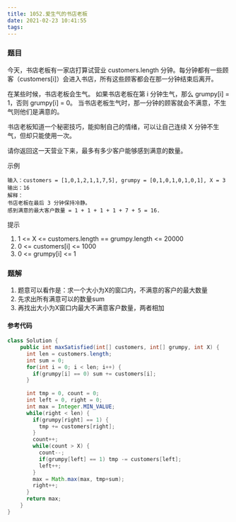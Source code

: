 ```yaml
---
title: 1052.爱生气的书店老板
date: 2021-02-23 10:41:55
tags:
---
```


### 题目

今天，书店老板有一家店打算试营业 customers.length 分钟。每分钟都有一些顾客（customers[i]）会进入书店，所有这些顾客都会在那一分钟结束后离开。

在某些时候，书店老板会生气。 如果书店老板在第 i 分钟生气，那么 grumpy[i] = 1，否则 grumpy[i] = 0。 当书店老板生气时，那一分钟的顾客就会不满意，不生气则他们是满意的。

书店老板知道一个秘密技巧，能抑制自己的情绪，可以让自己连续 X 分钟不生气，但却只能使用一次。

请你返回这一天营业下来，最多有多少客户能够感到满意的数量。
<!--more-->

示例
```
输入：customers = [1,0,1,2,1,1,7,5], grumpy = [0,1,0,1,0,1,0,1], X = 3
输出：16
解释：
书店老板在最后 3 分钟保持冷静。
感到满意的最大客户数量 = 1 + 1 + 1 + 1 + 7 + 5 = 16.
```

提示
1. 1 <= X <= customers.length == grumpy.length <= 20000
2. 0 <= customers[i] <= 1000
3. 0 <= grumpy[i] <= 1

### 题解
1. 题意可以看作是：求一个大小为X的窗口内，不满意的客户的最大数量
2. 先求出所有满意可以的数量sum
3. 再找出大小为X窗口内最大不满意客户数量，两者相加


#### 参考代码
```java
class Solution {
    public int maxSatisfied(int[] customers, int[] grumpy, int X) {
      int len = customers.length;
      int sum = 0;
      for(int i = 0; i < len; i++) {
        if(grumpy[i] == 0) sum += customers[i];
      }
      
      int tmp = 0, count = 0;
      int left = 0, right = 0;
      int max = Integer.MIN_VALUE;
      while(right < len) {
        if(grumpy[right] == 1) {
          tmp += customers[right];
        }
        count++;
        while(count > X) {
          count--;
          if(grumpy[left] == 1) tmp -= customers[left];
          left++;
        }
        max = Math.max(max, tmp+sum);
        right++;
      }
      return max;
    }
}

```
